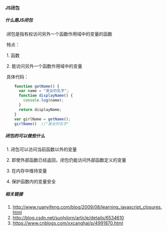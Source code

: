 ####  JS闭包

##### 什么是JS闭包

​        闭包是指有权访问另外一个函数作用域中的变量的函数

​	特点：

​		1.  函数

​		2.  能访问另外一个函数作用域中的变量

​	具体代码：

```javascript
	function getName() { 
      var name = "美女的名字";
      function displayName() {  
        console.log(name);   
      }  
      return displayName;
	}
    var girlName = getName();  
    girlName()  //"美女的名字"
```

##### 闭包的可以做些什么

​	1. 闭包可以访问当前函数以外的变量

​	2. 即使外部函数已经返回，闭包仍能访问外部函数定义的变量

​	3. 在内存中维持变量

​	4. 保护函数内的变量安全

##### 相关链接

1. <http://www.ruanyifeng.com/blog/2009/08/learning_javascript_closures.html>
2. <http://blog.csdn.net/sunlylorn/article/details/6534610>
3. <https://www.cnblogs.com/xxcanghai/p/4991870.html>


